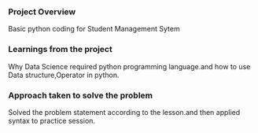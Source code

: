 ### Project Overview

 Basic python coding for Student Management Sytem


### Learnings from the project

 Why Data Science required  python programming language.and how to use Data structure,Operator in python.


### Approach taken to solve the problem

 Solved the problem statement according to the lesson.and then applied syntax to practice session.


